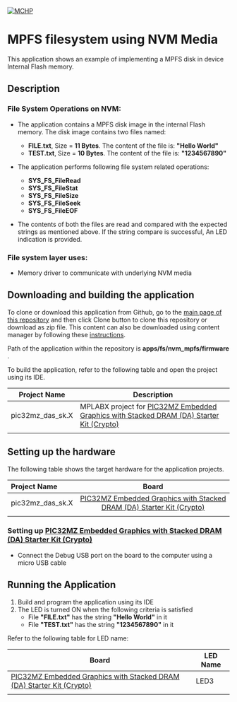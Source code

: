 [![MCHP](https://www.microchip.com/ResourcePackages/Microchip/assets/dist/images/logo.png)](https://www.microchip.com)

# MPFS filesystem using NVM Media

This application shows an example of implementing a MPFS disk in device Internal Flash memory.

## Description

### File System Operations on NVM:

- The application contains a MPFS disk image in the internal Flash memory. The disk image contains two files named:
    - **FILE.txt**, Size = **11 Bytes**. The content of the file is: **"Hello World"**
    - **TEST.txt**, Size = **10 Bytes**. The content of the file is: **"1234567890"**

- The application performs following file system related operations:
    - **SYS_FS_FileRead**
    - **SYS_FS_FileStat**
    - **SYS_FS_FileSize**
    - **SYS_FS_FileSeek**
    - **SYS_FS_FileEOF**

- The contents of both the files are read and compared with the expected strings as mentioned above. If the string compare is successful, An LED indication is provided.

### File system layer uses:

- Memory driver to communicate with underlying NVM media

## Downloading and building the application

To clone or download this application from Github, go to the [main page of this repository](https://github.com/Microchip-MPLAB-Harmony/core_apps_pic32mz_da) and then click Clone button to clone this repository or download as zip file.
This content can also be downloaded using content manager by following these [instructions](https://github.com/Microchip-MPLAB-Harmony/contentmanager/wiki).

Path of the application within the repository is **apps/fs/nvm_mpfs/firmware** .

To build the application, refer to the following table and open the project using its IDE.

| Project Name      | Description                                    |
| ----------------- | ---------------------------------------------- |
| pic32mz_das_sk.X | MPLABX project for [PIC32MZ Embedded Graphics with Stacked DRAM (DA) Starter Kit (Crypto)](https://www.microchip.com/DevelopmentTools/ProductDetails/DM320010-C) |
|||

## Setting up the hardware

The following table shows the target hardware for the application projects.

| Project Name| Board|
|:---------|:---------:|
| pic32mz_das_sk.X | [PIC32MZ Embedded Graphics with Stacked DRAM (DA) Starter Kit (Crypto)](https://www.microchip.com/DevelopmentTools/ProductDetails/DM320010-C) |
|||

### Setting up [PIC32MZ Embedded Graphics with Stacked DRAM (DA) Starter Kit (Crypto)](https://www.microchip.com/DevelopmentTools/ProductDetails/DM320010-C)

- Connect the Debug USB port on the board to the computer using a micro USB cable

## Running the Application

1. Build and program the application using its IDE
2. The LED is turned ON when the following criteria is satisfied
    - File **"FILE.txt"** has the string **"Hello World"** in it
    - File **"TEST.txt"** has the string **"1234567890"** in it

Refer to the following table for LED name:

| Board | LED Name |
| ----- | -------- |
|  [PIC32MZ Embedded Graphics with Stacked DRAM (DA) Starter Kit (Crypto)](https://www.microchip.com/DevelopmentTools/ProductDetails/DM320010-C) | LED3 |
|||